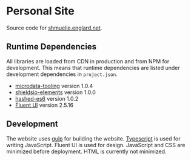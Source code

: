 # Personal Site

Source code for [shmuelie.englard.net](https://shmuelie.englard.net/).

## Runtime Dependencies

All libraries are loaded from CDN in production and from NPM for development.
This means that runtime dependencies are listed under development dependencies
in `project.json`.

- [microdata-tooling](https://shmuelie.github.io/microdata-tooling/) version 1.0.4
- [shieldsio-elements](https://shmuelie.github.io/shieldsio-elements/) version 1.0.0
- [hashed-es6](https://shmuelie.github.io/hashed-es6/) version 1.0.2
- [Fluent UI](https://developer.microsoft.com/en-us/fluentui#/) version 2.5.16

## Development

The website uses [gulp](https://gulpjs.com/) for building the website.
[Typescript](https://www.typescriptlang.org/) is used for writing JavaScript.
Fluent UI is used for design. JavaScript and CSS are minimized before
deployment. HTML is currently not minimized.
